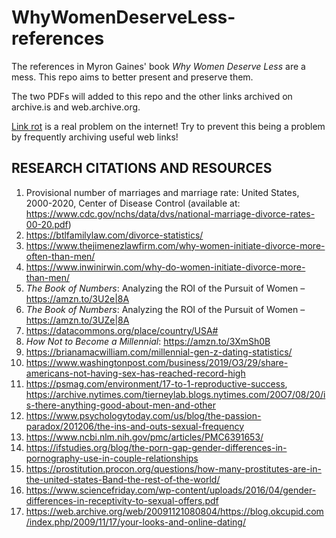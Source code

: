 # WhyWomenDeserveLess-references
The references in Myron Gaines' book *Why Women Deserve Less* are a mess. This repo aims to better present and preserve them.

The two PDFs will added to this repo and the other links archived on archive.is and web.archive.org. 

[Link rot](https://en.wikipedia.org/wiki/Link_rot) is a real problem on the internet! Try to prevent this being a problem by frequently archiving useful web links!

## RESEARCH CITATIONS AND RESOURCES

1. Provisional number of marriages and marriage rate: United States, 2000-2020, Center of Disease Control (available at: https://www.cdc.gov/nchs/data/dvs/national-marriage-divorce-rates-00-20.pdf)
2. https://btlfamilylaw.com/divorce-statistics/
3. https://www.thejimenezlawfirm.com/why-women-initiate-divorce-more-often-than-men/
4. https://www.inwinirwin.com/why-do-women-initiate-divorce-more-than-men/
5. *The Book of Numbers*: Analyzing the ROI of the Pursuit of Women – https://amzn.to/3U2e|8A
6. *The Book of Numbers*: Analyzing the ROI of the Pursuit of Women – https://amzn.to/3UZe|8A
7. https://datacommons.org/place/country/USA#
8. *How Not to Become a Millennial*: https://amzn.to/3XmSh0B
9. https://brianamacwilliam.com/millennial-gen-z-dating-statistics/
10. https://www.washingtonpost.com/business/2019/O3/29/share-americans-not-having-sex-has-reached-record-high
11. https://psmag.com/environment/17-to-1-reproductive-success, https://archive.nytimes.com/tierneylab.blogs.nytimes.com/20O7/08/20/is-there-anything-good-about-men-and-other
12. https://www.psychologytoday.com/us/blog/the-passion-paradox/201206/the-ins-and-outs-sexual-frequency
13. https://www.ncbi.nlm.nih.gov/pmc/articles/PMC6391653/
14. https://ifstudies.org/blog/the-porn-gap-gender-differences-in-pornography-use-in-couple-relationships
15. https://prostitution.procon.org/questions/how-many-prostitutes-are-in-the-united-states-Band-the-rest-of-the-world/
16. https://www.sciencefriday.com/wp-content/uploads/2016/04/gender-differences-in-receptivity-to-sexual-offers.pdf
17. https://web.archive.org/web/20091121080804/https://blog.okcupid.com/index.php/2009/11/17/your-looks-and-online-dating/




